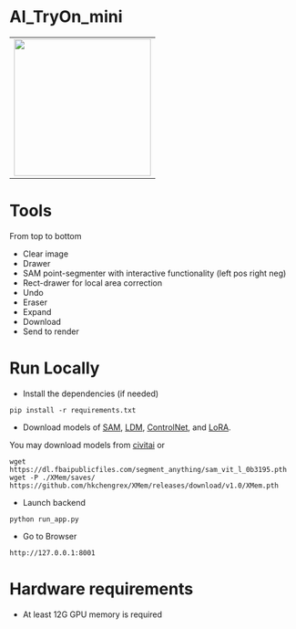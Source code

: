 # AI_TryOn_mini

<table>
    <tr>
        <td align="center">
        <img src="assets/example/demo.png" width="240"/>
        </td>
    </tr>
</table>

# Tools

From top to bottom
- Clear image
- Drawer
- SAM point-segmenter with interactive functionality (left pos right neg)
- Rect-drawer for local area correction
- Undo
- Eraser
- Expand
- Download
- Send to render

# Run Locally

- Install the dependencies (if needed)
```shell
pip install -r requirements.txt
```
- Download models of [SAM](https://github.com/facebookresearch/segment-anything), [LDM](https://github.com/CompVis/stable-diffusion), [ControlNet](https://github.com/lllyasviel/ControlNet), and [LoRA](https://github.com/microsoft/LoRA).

You may download models from [civitai](https://civitai.com/) or
```
wget https://dl.fbaipublicfiles.com/segment_anything/sam_vit_l_0b3195.pth
wget -P ./XMem/saves/ https://github.com/hkchengrex/XMem/releases/download/v1.0/XMem.pth
```
- Launch backend
```
python run_app.py
```
- Go to Browser
```
http://127.0.0.1:8001
```

# Hardware requirements

- At least 12G GPU memory is required